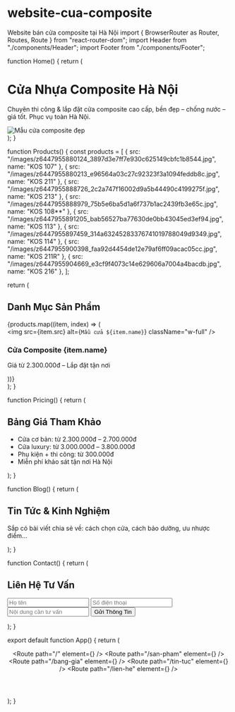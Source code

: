 # website-cua-composite
Website bán cửa composite tại Hà Nội
import { BrowserRouter as Router, Routes, Route } from "react-router-dom";
import Header from "./components/Header";
import Footer from "./components/Footer";

function Home() {
  return (
    <div className="container mx-auto px-4 py-8">
      <h1 className="text-3xl font-bold text-orange-600 mb-4">Cửa Nhựa Composite Hà Nội</h1>
      <p className="text-gray-700 mb-6">Chuyên thi công & lắp đặt cửa composite cao cấp, bền đẹp – chống nước – giá tốt. Phục vụ toàn Hà Nội.</p>
      <img src="https://i.imgur.com/yNfswRl.jpg" alt="Mẫu cửa composite đẹp" className="rounded-xl shadow-lg w-full max-w-5xl mx-auto" />
    </div>
  );
}

function Products() {
  const products = [
    { src: "/images/z6447955880124_3897d3e7ff7e930c625149cbfc1b8544.jpg", name: "KOS 107" },
    { src: "/images/z6447955880213_e96564a03c27c92323f3a1094feddb8c.jpg", name: "KOS 211" },
    { src: "/images/z6447955888726_2c2a747f16002d9a5b44490c4199275f.jpg", name: "KOS 213" },
    { src: "/images/z6447955888979_75b5e6ba5d1a6f737b1ac2439fb3e65c.jpg", name: "KOS 108**" },
    { src: "/images/z6447955891205_bab56527ba77630de0bb43045ed3ef94.jpg", name: "KOS 113" },
    { src: "/images/z6447955897459_314a63245283376741019788049d9349.jpg", name: "KOS 114" },
    { src: "/images/z6447955900398_faa92d4454de12e79af6ff09acac05cc.jpg", name: "KOS 211R" },
    { src: "/images/z6447955904669_e3cf9f4073c14e629606a7004a4bacdb.jpg", name: "KOS 216" },
  ];

  return (
    <div className="container mx-auto px-4 py-8">
      <h2 className="text-2xl font-bold mb-4">Danh Mục Sản Phẩm</h2>
      <div className="grid md:grid-cols-3 gap-6">
        {products.map((item, index) => (
          <div key={index} className="bg-white shadow rounded-xl overflow-hidden">
            <img src={item.src} alt={`Mẫu cửa ${item.name}`} className="w-full" />
            <div className="p-4">
              <h3 className="font-semibold text-lg">Cửa Composite {item.name}</h3>
              <p className="text-sm text-gray-600">Giá từ 2.300.000đ – Lắp đặt tận nơi</p>
            </div>
          </div>
        ))}
      </div>
    </div>
  );
}

function Pricing() {
  return (
    <div className="container mx-auto px-4 py-8">
      <h2 className="text-2xl font-bold mb-4">Bảng Giá Tham Khảo</h2>
      <ul className="list-disc list-inside text-gray-700 space-y-2">
        <li>Cửa cơ bản: từ 2.300.000đ – 2.700.000đ</li>
        <li>Cửa luxury: từ 3.000.000đ – 3.800.000đ</li>
        <li>Phụ kiện + thi công: từ 300.000đ</li>
        <li>Miễn phí khảo sát tận nơi Hà Nội</li>
      </ul>
    </div>
  );
}

function Blog() {
  return (
    <div className="container mx-auto px-4 py-8">
      <h2 className="text-2xl font-bold mb-4">Tin Tức & Kinh Nghiệm</h2>
      <p className="text-gray-700">Sắp có bài viết chia sẻ về: cách chọn cửa, cách bảo dưỡng, ưu nhược điểm…</p>
    </div>
  );
}

function Contact() {
  return (
    <div className="container mx-auto px-4 py-8">
      <h2 className="text-2xl font-bold mb-4">Liên Hệ Tư Vấn</h2>
      <form className="max-w-xl mx-auto bg-white p-6 rounded-xl shadow space-y-4">
        <input type="text" placeholder="Họ tên" className="w-full border rounded px-3 py-2" />
        <input type="text" placeholder="Số điện thoại" className="w-full border rounded px-3 py-2" />
        <input type="text" placeholder="Nội dung cần tư vấn" className="w-full border rounded px-3 py-2" />
        <button type="submit" className="w-full bg-orange-600 text-white rounded px-4 py-2 font-semibold">Gửi Thông Tin</button>
      </form>
    </div>
  );
}

export default function App() {
  return (
    <Router>
      <div className="min-h-screen flex flex-col">
        <Header />
        <main className="flex-1 bg-gray-50">
          <Routes>
            <Route path="/" element={<Home />} />
            <Route path="/san-pham" element={<Products />} />
            <Route path="/bang-gia" element={<Pricing />} />
            <Route path="/tin-tuc" element={<Blog />} />
            <Route path="/lien-he" element={<Contact />} />
          </Routes>
        </main>
        <Footer />
      </div>
    </Router>
  );
}
